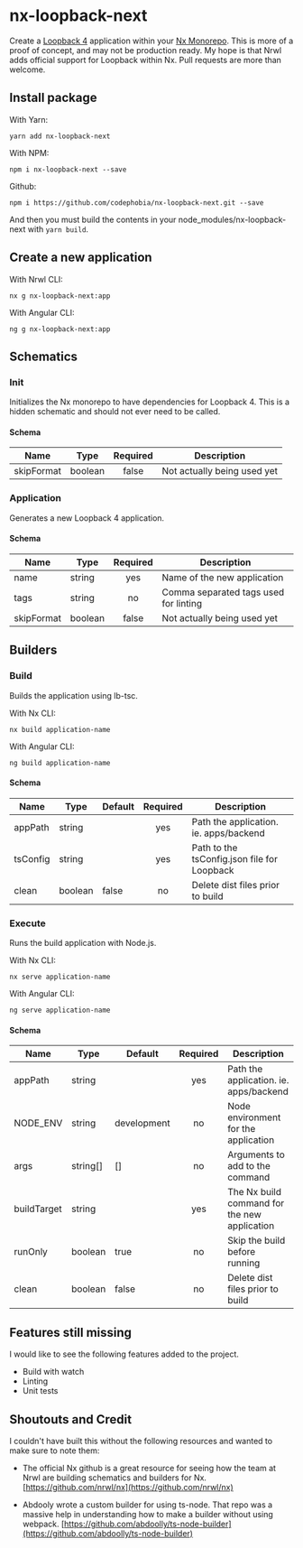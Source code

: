 # nx-loopback-next

Create a [Loopback 4](https://loopback.io) application within your [Nx Monorepo](https://nrwl.io). This is more of a proof of concept, and may not be production ready. My hope is that Nrwl adds official support for Loopback within Nx. Pull requests are more than welcome.

## Install package

With Yarn:

`yarn add nx-loopback-next`

With NPM:

`npm i nx-loopback-next --save`

Github:

`npm i https://github.com/codephobia/nx-loopback-next.git --save`

And then you must build the contents in your node_modules/nx-loopback-next with `yarn build`.

## Create a new application

With Nrwl CLI:

`nx g nx-loopback-next:app`

With Angular CLI:

`ng g nx-loopback-next:app`

## Schematics

### Init

Initializes the Nx monorepo to have dependencies for Loopback 4. This is a hidden schematic and should not ever need to be called.

#### Schema

| Name       | Type    | Required | Description                           |
|------------|---------|:--------:|---------------------------------------|
| skipFormat | boolean | false    | Not actually being used yet           |

### Application

Generates a new Loopback 4 application.

#### Schema

| Name       | Type    | Required | Description                           |
|------------|---------|:--------:|---------------------------------------|
| name       | string  | yes      | Name of the new application           |
| tags       | string  | no       | Comma separated tags used for linting |
| skipFormat | boolean | false    | Not actually being used yet           |

## Builders

### Build

Builds the application using lb-tsc.

With Nx CLI:

`nx build application-name`

With Angular CLI:

`ng build application-name`

#### Schema

| Name       | Type    | Default | Required | Description                                 |
|------------|---------|---------|:--------:|---------------------------------------------|
| appPath    | string  |         | yes      | Path the application. ie. apps/backend      |
| tsConfig   | string  |         | yes      | Path to the tsConfig.json file for Loopback |
| clean      | boolean | false   | no       | Delete dist files prior to build            |

### Execute

Runs the build application with Node.js.

With Nx CLI:

`nx serve application-name`

With Angular CLI:

`ng serve application-name`

#### Schema

| Name        | Type     | Default     | Required | Description                                  |
|-------------|----------|-------------|:--------:|----------------------------------------------|
| appPath     | string   |             | yes      | Path the application. ie. apps/backend       |
| NODE_ENV    | string   | development | no       | Node environment for the application         |
| args        | string[] | []          | no       | Arguments to add to the command              |
| buildTarget | string   |             | yes      | The Nx build command for the new application |
| runOnly     | boolean  | true        | no       | Skip the build before running                |
| clean       | boolean  | false       | no       | Delete dist files prior to build             |

## Features still missing

I would like to see the following features added to the project.

- Build with watch
- Linting
- Unit tests

## Shoutouts and Credit

I couldn't have built this without the following resources and wanted to make sure to note them:

- The official Nx github is a great resource for seeing how the team at Nrwl are building schematics and builders for Nx. [https://github.com/nrwl/nx](https://github.com/nrwl/nx)

- Abdooly wrote a custom builder for using ts-node. That repo was a massive help in understanding how to make a builder without using webpack. [https://github.com/abdoolly/ts-node-builder](https://github.com/abdoolly/ts-node-builder)